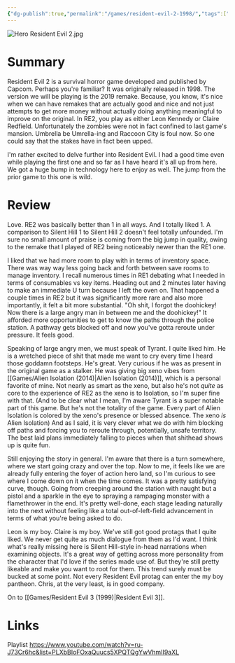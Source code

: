 ```yaml
---
{"dg-publish":true,"permalink":"/games/resident-evil-2-1998/","tags":["games","LP"],"created":"2025-03-29","updated":"2025-06-18"}
---
```



![Hero Resident Evil 2.jpg](/img/user/Attachments/Hero%20Resident%20Evil%202.jpg)

# Summary

Resident Evil 2 is a survival horror game developed and published by Capcom. Perhaps you're familiar? It was originally released in 1998. The version we will be playing is the 2019 remake. Because, you know, it's nice when we can have remakes that are actually good and nice and not just attempts to get more money without actually doing anything meaningful to improve on the original. In RE2, you play as either Leon Kennedy or Claire Redfield. Unfortunately the zombies were not in fact confined to last game's mansion. Umbrella be Umrella-ing and Raccoon City is foul now. So one could say that the stakes have in fact been upped.

I'm rather excited to delve further into Resident Evil. I had a good time even while playing the first one and so far as I have heard it's all up from here. We got a huge bump in technology here to enjoy as well. The jump from the prior game to this one is wild.

# Review

Love. RE2 was basically better than 1 in all ways. And I totally liked 1. A comparison to Silent Hill 1 to Silent Hill 2 doesn't feel totally unfounded. I'm sure no small amount of praise is coming from the big jump in quality, owing to the remake that I played of RE2 being noticeably newer than the RE1 one.

I liked that we had more room to play with in terms of inventory space. There was way way less going back and forth between save rooms to manage inventory. I recall numerous times in RE1 debating what I needed in terms of consumables vs key items. Heading out and 2 minutes later having to make an immediate U turn because I left the oven on. That happened a couple times in RE2 but it was significantly more rare and also more importantly, it felt a bit more substantial. "Oh shit, I forgot the doohickey! Now there is a large angry man in between me and the doohickey!" It afforded more opportunities to get to know the paths through the police station. A pathway gets blocked off and now you've gotta reroute under pressure. It feels good.

Speaking of large angry men, we must speak of Tyrant. I quite liked him. He is a wretched piece of shit that made me want to cry every time I heard those goddamn footsteps. He's great. Very curious if he was as present in the original game as a stalker. He was giving big xeno vibes from [[Games/Alien Isolation (2014)\|Alien Isolation (2014)]], which is a personal favorite of mine. Not nearly as smart as the xeno, but also he's not *quite* as core to the experience of RE2 as the xeno is to Isolation, so I'm super fine with that. (And to be clear what I mean, I'm aware Tyrant is a super notable part of this game. But he's not the totality of the game. Every part of Alien Isolation is colored by the xeno's presence or blessed absence. The xeno *is* Alien Isolation) And as I said, it is very clever what we do with him blocking off paths and forcing you to reroute through, potentially, unsafe territory. The best laid plans immediately falling to pieces when that shithead shows up is quite fun.

Still enjoying the story in general. I'm aware that there is a turn somewhere, where we start going crazy and over the top. Now to me, it feels like we are already fully entering the foyer of action hero land, so I'm curious to see where I come down on it when the time comes. It was a pretty satisfying curve, though. Going from creeping around the station with naught but a pistol and a sparkle in the eye to spraying a rampaging monster with a flamethrower in the end. It's pretty well-done, each stage leading naturally into the next without feeling like a total out-of-left-field advancement in terms of what you're being asked to do.

Leon is my boy. Claire is my boy. We've still got good protags that I quite liked. We never get quite as much dialogue from them as I'd want. I think what's really missing here is Silent Hill-style in-head narrations when examining objects. It's a great way of getting across more personality from the character that I'd love if the series made use of. But they're still pretty likeable and make you want to root for them. This trend surely must be bucked at some point. Not every Resident Evil protag can enter the my boy pantheon. Chris, at the very least, is in good company.

On to [[Games/Resident Evil 3 (1999)\|Resident Evil 3]].

# Links

Playlist https://www.youtube.com/watch?v=ru-J73Cr6hc&list=PLXbBIoFOxaQuucs5XPQTQgYwVhmII9aXL
